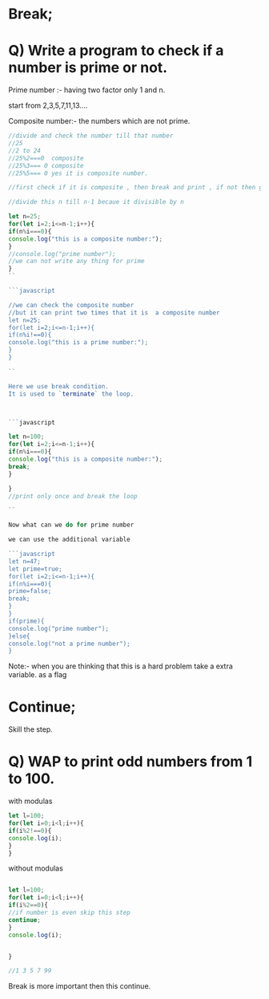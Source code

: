 # Break;

# Q) Write a program to check if a number is prime or not.

Prime number :- having two factor only 1 and n.

start from 2,3,5,7,11,13....


Composite number:- the numbers which are not prime.

```javascript
//divide and check the number till that number
//25
//2 to 24
//25%2===0  composite
//25%3=== 0 composite
//25%5=== 0 yes it is composite number.

//first check if it is composite , then break and print , if not then go till that number and print it is a prime number.

//divide this n till n-1 becaue it divisible by n

```

```javascript
let n=25;
for(let i=2;i<=n-1;i++){
if(n%i===0){
console.log("this is a composite number:");
}
//console.log("prime number");
//we can not write any thing for prime
}
``

```javascript

//we can check the composite number
//but it can print two times that it is  a composite number 
let n=25;
for(let i=2;i<=n-1;i++){
if(n%i!==0){
console.log("this is a prime number:");
}
}

``

Here we use break condition.
It is used to `terminate` the loop.



```javascript

let n=100;
for(let i=2;i<=n-1;i++){
if(n%i===0){
console.log("this is a composite number:");
break;
}

}
//print only once and break the loop

``

Now what can we do for prime number

we can use the additional variable

```javascript
let n=47;
let prime=true;
for(let i=2;i<=n-1;i++){
if(n%i===0){
prime=false;
break;
}
}
if(prime){
console.log("prime number");
}else{
console.log("not a prime number");
}

```


Note:- when you are thinking that this is a hard problem take a extra variable. as a flag



# Continue;

Skill the step.

# Q) WAP to print odd numbers from 1 to 100.

with modulas

```javascript
let l=100;
for(let i=0;i<l;i++){
if(i%2!==0){
console.log(i);
}
}
```

without modulas

```javascript

let l=100;
for(let i=0;i<l;i++){
if(i%2==0){
//if number is even skip this step
continue;
}
console.log(i);


}

//1 3 5 7 99

```


Break is more important then this continue.































